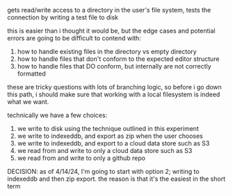
gets read/write access to a directory in the user's file system,
tests the connection by writing a test file to disk

this is easier than i thought it would be,
but the edge cases and potential errors are going to be difficult to contend with:

1. how to handle existing files in the directory vs empty directory
2. how to handle files that don't conform to the expected editor structure
3. how to handle files that DO conform, but internally are not correctly formatted

these are tricky questions with lots of branching logic,
so before i go down this path,
i should make sure that working with a local filesystem is indeed what we want.

technically we have a few choices:

1. we write to disk using the technique outlined in this experiment
2. we write to indexeddb, and export as zip when the user chooses
3. we write to indexeddb, and export to a cloud data store such as S3
4. we read from and write to only a cloud data store such as S3
5. we read from and write to only a github repo

DECISION: as of 4/14/24, I'm going to start with option 2; writing to indexeddb and then zip export. the reason is that it's the easiest in the short term
